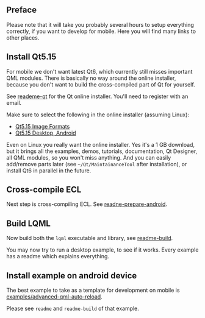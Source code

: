 
Preface
-------

Please note that it will take you probably several hours to setup everything
correctly, if you want to develop for mobile. Here you will find many links to
other places.


Install Qt5.15
--------------

For mobile we don't want latest Qt6, which currently still misses important QML
modules. There is basically no way around the online installer, because you
don't want to build the cross-compiled part of Qt for yourself.

See [reademe-qt](readme-qt.md) for the Qt online installer. You'll need to
register with an email.

Make sure to select the following in the online installer (assuming Linux):

* [Qt5.15 Image Formats](doc/img/qt-image-formats.png)
* [Qt5.15 Desktop, Android](doc/img/qt-desktop-android.png)

Even on Linux you really want the online installer. Yes it's a 1 GB download,
but it brings all the examples, demos, tutorials, documentation, Qt Designer,
all QML modules, so you won't miss anything. And you can easily add/remove
parts later (see `~/Qt/MaintainanceTool` after installation), or install Qt6 in
parallel in the future.


Cross-compile ECL
-----------------

Next step is cross-compiling ECL. See
[readne-prepare-android](readme-prepare-android.md).


Build LQML
----------

Now build both the `lqml` executable and library, see
[readme-build](readme-build.md).

You may now try to run a desktop example, to see if it works. Every example has
a readme which explains everything.


Install example on android device
---------------------------------

The best example to take as a template for development on mobile is
[examples/advanced-qml-auto-reload](examples/advanced-qml-auto-reload).

Please see `readme` and `readme-build` of that example.
